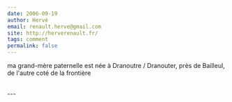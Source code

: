 ```yaml
---
date: 2006-09-19
author: Hervé
email: renault.herve@gmail.com
site: http://herverenault.fr/
tags: comment
permalink: false
---
```


<p>ma grand-mère paternelle est née à Dranoutre / Dranouter, près de Bailleul, de l'autre coté de la frontière<br />
<br />
</p>
---